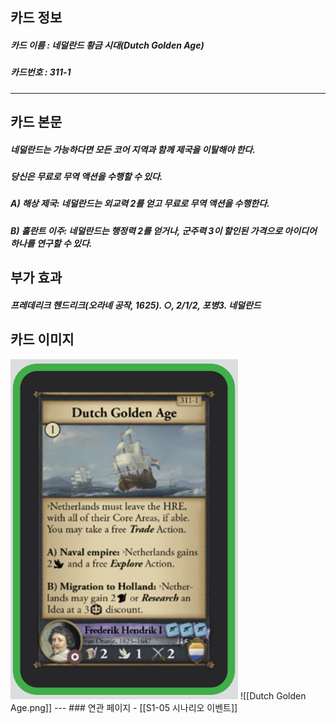 ## 카드 정보
##### 카드 이름 : 네덜란드 황금 시대(Dutch Golden Age)
##### 카드번호  : 311-1
---
## 카드 본문
##### 네덜란드는 가능하다면 모든 코어 지역과 함께 제국을 이탈해야 한다.  
##### 당신은 무료로 무역 액션을 수행할 수 있다.

##### A) 해상 제국: 네덜란드는 외교력 2를 얻고 무료로 무역 액션을 수행한다.

##### B) 홀란트 이주: 네덜란드는 행정력 2를 얻거나, 군주력 3이 할인된 가격으로 아이디어 하나를 연구할 수 있다.

## 부가 효과
##### 프레데리크 헨드리크(오라녜 공작, 1625). ○, 2/1/2, 포병3. 네덜란드

## 카드 이미지
<img src="\Assets\Dutch Golden Age.png"/>
![[Dutch Golden Age.png]]
--- 
### 연관 페이지
- [[S1-05 시나리오 이벤트]]

